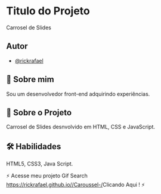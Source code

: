 #  Titulo do Projeto
Carrosel de Slides

## Autor

- [@rickrafael](https://www.github.com/rickrafael)


## 🚀 Sobre mim
Sou um desenvolvedor front-end adquirindo experiências.

## 🤖 Sobre o Projeto
Carrosel de Slides desnvolvido em HTML, CSS e JavaScript.


## 🛠 Habilidades
HTML5, CSS3, Java Script.

⚡ Acesse meu projeto Gif Search <https://rickrafael.github.io//Caroussel-/>Clicando Aqui !</a>
⚡

